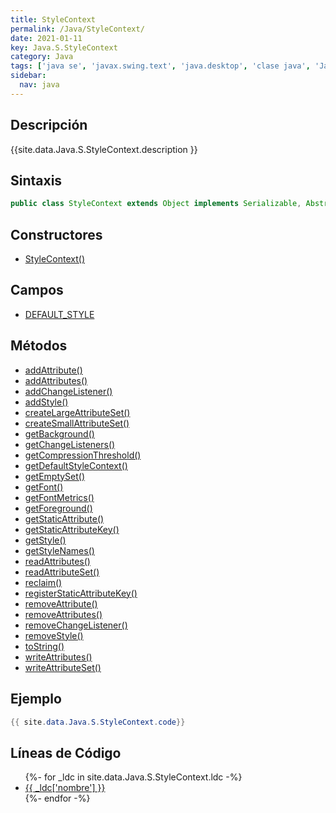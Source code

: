 ```yaml
---
title: StyleContext
permalink: /Java/StyleContext/
date: 2021-01-11
key: Java.S.StyleContext
category: Java
tags: ['java se', 'javax.swing.text', 'java.desktop', 'clase java', 'Java 1.0']
sidebar: 
  nav: java
---
```


## Descripción
{{site.data.Java.S.StyleContext.description }}

## Sintaxis
~~~java
public class StyleContext extends Object implements Serializable, AbstractDocument.AttributeContext
~~~

## Constructores
* [StyleContext()](/Java/StyleContext/StyleContext/)

## Campos
* [DEFAULT_STYLE](/Java/StyleContext/DEFAULT_STYLE)

## Métodos
* [addAttribute()](/Java/StyleContext/addAttribute)
* [addAttributes()](/Java/StyleContext/addAttributes)
* [addChangeListener()](/Java/StyleContext/addChangeListener)
* [addStyle()](/Java/StyleContext/addStyle)
* [createLargeAttributeSet()](/Java/StyleContext/createLargeAttributeSet)
* [createSmallAttributeSet()](/Java/StyleContext/createSmallAttributeSet)
* [getBackground()](/Java/StyleContext/getBackground)
* [getChangeListeners()](/Java/StyleContext/getChangeListeners)
* [getCompressionThreshold()](/Java/StyleContext/getCompressionThreshold)
* [getDefaultStyleContext()](/Java/StyleContext/getDefaultStyleContext)
* [getEmptySet()](/Java/StyleContext/getEmptySet)
* [getFont()](/Java/StyleContext/getFont)
* [getFontMetrics()](/Java/StyleContext/getFontMetrics)
* [getForeground()](/Java/StyleContext/getForeground)
* [getStaticAttribute()](/Java/StyleContext/getStaticAttribute)
* [getStaticAttributeKey()](/Java/StyleContext/getStaticAttributeKey)
* [getStyle()](/Java/StyleContext/getStyle)
* [getStyleNames()](/Java/StyleContext/getStyleNames)
* [readAttributes()](/Java/StyleContext/readAttributes)
* [readAttributeSet()](/Java/StyleContext/readAttributeSet)
* [reclaim()](/Java/StyleContext/reclaim)
* [registerStaticAttributeKey()](/Java/StyleContext/registerStaticAttributeKey)
* [removeAttribute()](/Java/StyleContext/removeAttribute)
* [removeAttributes()](/Java/StyleContext/removeAttributes)
* [removeChangeListener()](/Java/StyleContext/removeChangeListener)
* [removeStyle()](/Java/StyleContext/removeStyle)
* [toString()](/Java/StyleContext/toString)
* [writeAttributes()](/Java/StyleContext/writeAttributes)
* [writeAttributeSet()](/Java/StyleContext/writeAttributeSet)

## Ejemplo
~~~java
{{ site.data.Java.S.StyleContext.code}}
~~~

## Líneas de Código
<ul>
{%- for _ldc in site.data.Java.S.StyleContext.ldc -%}
   <li>
       <a href="{{_ldc['url'] }}">{{ _ldc['nombre'] }}</a>
   </li>
{%- endfor -%}
</ul>
